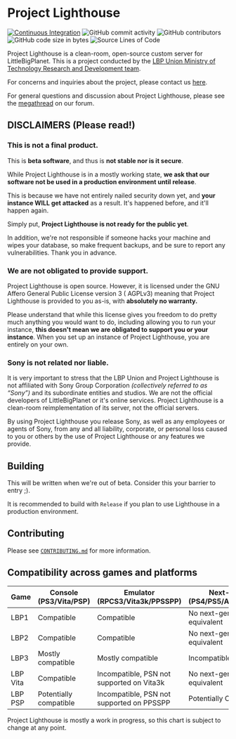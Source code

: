 # Project Lighthouse

[![Continuous Integration](https://github.com/LBPUnion/ProjectLighthouse/actions/workflows/ci.yml/badge.svg)](https://github.com/LBPUnion/ProjectLighthouse/actions/workflows/ci.yml)
![GitHub commit activity](https://img.shields.io/github/commit-activity/m/LBPUnion/ProjectLighthouse)
![GitHub contributors](https://img.shields.io/github/contributors/LBPUnion/ProjectLighthouse)
![GitHub code size in bytes](https://img.shields.io/github/languages/code-size/LBPUnion/ProjectLighthouse)
![Source Lines of Code](https://tokei.ekzhang.com/b1/github/LBPUnion/ProjectLighthouse)

Project Lighthouse is a clean-room, open-source custom server for LittleBigPlanet. This is a project conducted by
the [LBP Union Ministry of Technology Research and Development team](https://www.lbpunion.com/technology).

For concerns and inquiries about the project, please contact us [here](https://www.lbpunion.com/contact).

For general questions and discussion about Project Lighthouse, please see
the [megathread](https://www.lbpunion.com/forum/union-hall/project-lighthouse-littlebigplanet-private-servers-megathread)
on our forum.

## DISCLAIMERS (Please read!)

### This is not a final product.
This is **beta software**, and thus is **not stable nor is it secure**.

While Project Lighthouse is in a mostly working state, **we ask that our software not be used in a production
environment until release**.

This is because we have not entirely nailed security down yet, and **your instance WILL get attacked** as a result. It's
happened before, and it'll happen again.

Simply put, **Project Lighthouse is not ready for the public yet**.

In addition, we're not responsible if someone hacks your machine and wipes your database, so make frequent backups, and
be sure to report any vulnerabilities. Thank you in advance.

### We are not obligated to provide support.

Project Lighthouse is open source. However, it is licensed under the GNU Affero General Public License version 3 (
AGPLv3)
meaning that Project Lighthouse is provided to you as-is, with **absolutely no warranty.**

Please understand that while this license gives you freedom to do pretty much anything you would want to do, including
allowing you to run your instance,
**this doesn't mean we are obligated to support you or your instance**. When you set up an instance of Project
Lighthouse, you are entirely on your own.

### Sony is not related nor liable.

[//]: # (Referenced from https://www.lbpunion.com/post/project-lighthouse-littlebigplanet-private-servers)

It is very important to stress that the LBP Union and Project Lighthouse is not affiliated with Sony Group
Corporation *(collectively referred to as “Sony”)* and its subordinate entities and studios. We are not the official
developers of LittleBigPlanet or it's online services. Project Lighthouse is a clean-room reimplementation of its
server, not the official servers.

By using Project Lighthouse you release Sony, as well as any employees or agents of Sony, from any and all liability,
corporate, or personal loss caused to you or others by the use of Project Lighthouse or any features we provide.

## Building

This will be written when we're out of beta. Consider this your barrier to entry ;).

It is recommended to build with `Release` if you plan to use Lighthouse in a production environment.

## Contributing

Please see [`CONTRIBUTING.md`](https://github.com/LBPUnion/ProjectLighthouse/blob/main/CONTRIBUTING.md) for more
information.

## Compatibility across games and platforms

| Game     | Console (PS3/Vita/PSP) | Emulator (RPCS3/Vita3k/PPSSPP)            | Next-Gen (PS4/PS5/Adrenaline) |
|----------|------------------------|-------------------------------------------|-------------------------------|
| LBP1     | Compatible             | Compatible                                | No next-gen equivalent        |
| LBP2     | Compatible             | Compatible                                | No next-gen equivalent        |
| LBP3     | Mostly compatible      | Mostly compatible                         | Incompatible                  |
| LBP Vita | Compatible             | Incompatible, PSN not supported on Vita3k | No next-gen equivalent        |
| LBP PSP  | Potentially compatible | Incompatible, PSN not supported on PPSSPP | Potentially Compatible        |

Project Lighthouse is mostly a work in progress, so this chart is subject to change at any point.
